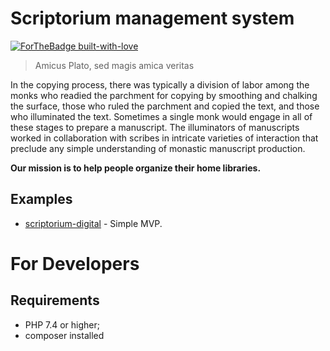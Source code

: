 # Scriptorium management system 

[![ForTheBadge built-with-love](http://ForTheBadge.com/images/badges/built-with-love.svg)](https://mvchn.github.io)

> Amicus Plato, sed magis amica veritas

In the copying process, there was typically a division of labor among the monks who readied the parchment for copying by smoothing and chalking the surface, those who ruled the parchment and copied the text, and those who illuminated the text. Sometimes a single monk would engage in all of these stages to prepare a manuscript. The illuminators of manuscripts worked in collaboration with scribes in intricate varieties of interaction that preclude any simple understanding of monastic manuscript production.

**Our mission is to help people organize their home libraries.**

## Examples

- [scriptorium-digital](https://scriptorium-digital.herokuapp.com/) - Simple MVP.


For Developers
========================

Requirements
------------

* PHP 7.4 or higher;
* composer installed